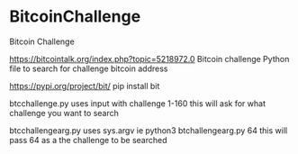 # BitcoinChallenge
Bitcoin Challenge 

https://bitcointalk.org/index.php?topic=5218972.0
Bitcoin challenge 
Python file to search for challenge bitcoin address 

https://pypi.org/project/bit/
pip install bit 

btcchallenge.py uses input with challenge 1-160
this will ask for what challenge you want to search

btcchallengearg.py uses sys.argv ie python3 btchallengearg.py 64 
this will pass 64 as a the challenge to be searched 

